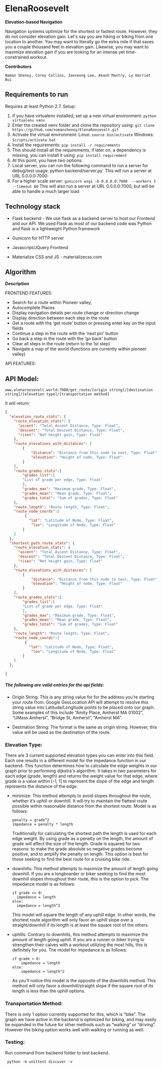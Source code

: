 # ElenaRoosevelt
**Elevation-based Navigation**

Navigation systems optimize for the shortest or fastest route. However, they do not consider elevation gain.
Let's say you are hiking or biking from one location to another. You may want to literally go the extra mile if that saves you a couple thousand feet in elevation gain. Likewise, you may want to maximize elevation gain if you are looking for an intense yet time-constrained workout.

**Contributors**
```
Naman Shenoy, Corey Collins, Jaeseong Lee, Akash Mantry, Ly Harriet Bui
```
## Requirements to run
Requires at least Python 2.7.
Setup:
1. If you have virtualenv installed, set up a new virtual environment:
  `python virtualenv venv`
2. Enter the created venv folder and clone the repository using:
  `git clone https://github.com/namanshenoy/ElenaRoosevelt.git`
3. Activate the virtual environment:
  Linux: `source bin/activate`
  Windows: `Scripts/activate.bat`
4. Install the requirements:
  `pip install -r requirements`
5. This should install all the requirements, if later on, a dependency is missing, you can install it using:
  `pip install requirement`
6. At this point, you have two options:
  1. Local server, you can run the following command to run a server for debug/test usage:
    python backend/server.py`
    This will run a server at URL 0.0.0.0:7000:
  2. For a higher scale server:
    `gunicorn wsgi -b 0.0.0.0:7000  --workers 3 --timeout 60`
    This will also run a server at URL 0.0.0.0:7000, but will be able to handle a much larger load


## Technology stack
* Flask backend - We use flask as a backend server to host our Frontend and our API. We used Flask as most of our backend code was Python and flask is a lightweight Python framework

* Gunicorn for HTTP server
* Javascript/JQuery Frontend
* Materialize CSS and JS - materializecss.com



## Algorithm
**Description**

FRONTEND FEATURES:
* Search for a route within Pioneer valley,
* Autocomplete Places
* Display navigation details per route change or direction change
* Display direction between each step in the route
* Get a route with the ‘get route’ button or pressing enter key on the input fields
* Continue a step in the route with the ‘next pin’ button
* Go back a step in the route with the ‘go back’ button
* Clear all steps in the route (return to the 1st step)
* Navigate a map of the world (functions are currently within pioneer valley)




API FEATURES:



## API Model:
```
www.elenaroosevelt.world:7000/get_route/[origin string]/[destination string]/[elevation type]/[transportation method]
```

It will return:
```json
{
  "elevation_route_stats": {
    "route_elevation_stats": {
      "ascent": "Total Ascent Distance, Type: Float",
      "descent": "Total Descent Distance, Type: Float",
      "rises": "Net height gain, Type: Float"
    },
    "route_elevations_with_distances": [
        {
            "distance": "Distance from this node to next, Type: Float",
            "elevation": "Height of node, Type: Float"
        }
    ],
    "route_grades_stats":{
        "grades_list":[
        "List of grade per edge, Type: Float"
        ],
        "grades_max": "Maximum grade, Type: Float",
        "grades_mean": "Mean grade, Type: Float",
        "grades_total": "Sum of grades, Type: Float"
    },
    "route_length": "Route length, Type: Float",
    "route_node_coords":[
         {
           "lat": "Latitude of Node, Type: Float",
            "lon": "Longitude of Node, Type: Float"
        }
    ]
  },
  "shortest_path_route_stats": {
    "route_elevation_stats": {
      "ascent": "Total Ascent Distance, Type: Float",
      "descent": "Total Descent Distance, Type: Float",
      "rises": "Net height gain, Type: Float"
    },
    "route_elevations_with_distances": [
        {
            "distance": "Distance from this node to next, Type: Float",
            "elevation": "Height of node, Type: Float"
        }
    ],
    "route_grades_stats":{
        "grades_list":[
        "List of grade per edge, Type: Float"
        ],
        "grades_max": "Maximum grade, Type: Float",
        "grades_mean": "Mean grade, Type: Float",
        "grades_total": "Sum of grades, Type: Float"
    },
    "route_length": "Route length, Type: Float",
    "route_node_coords":[
         {
           "lat": "Latitude of Node, Type: Float",
            "lon": "Longitude of Node, Type: Float"
        }
    ]
  },

}
```


##### The following are valid entries for the api fields:

* Origin String: This is any string value for for the address you’re starting your route from. Google GeoLocation API will attempt to resolve this string value into Latitude/Longitude points to be placed onto our graph. Some examples of this include “Amity Place, Amherst MA 01002”, “UMass Amherst”, “Bridge St, Amherst”, “Amherst MA”.

* Destination String: The format is the same as origin string. However, this value will be used as the destination of the route.

### Elevation Type:
There are 3 current supported elevation types you can enter into this field. Each one results in a different model for the impedance function in our backend. This function determines how to calculate the edge weights in our graph prior to performing dijkstra's algorithm. It takes in two parameters for each edge (grade, length) and returns the weight value for that edge, where grade is a value within [-1, 1] to represent the slope of the edge and length represents the distance of the edge.


* minimize: This method attempts to avoid slopes throughout the route, whether it’s uphill or   downhill. It will try to maintain the flattest route possible within reasonable distance     from the shortest route. Model is as follows:
  ```
  penalty = grade^2
  impedance = penalty * length
  ```
  Traditionally for calculating the shortest path the length is used for each edge weight. By using grade as a penalty on the length, the amount of grade will affect the size of the length. Grade is squared for two reasons: to make the grade absolute so negative grades become positive, and to amplify the penalty on length.
  This option is best for those seeking to find the best route for a cruising bike ride.
* downhills: This method attempts to maximize the amount of length going downhill. If you are a longboarder or biker seeking to find the most downhill slopes throughout their route, this is the option to pick. The impedance model is as follows:
  ```
  if grade <= 0:
  	impedance = length
  else:
  	impedance = length^2
  ```
  This model will square the length of any uphill edge. In other words, the shortest route algorithm will only favor an uphill slope over a straight/downhill if its length is at least the square root of the others.

*  uphills: Contrary to downhills, this method attempts to maximize the amount of length going uphill. If you are a runner or biker trying to strengthen their calves with a workout utilizing the most hills, this is definitely for you. The model for impedance is as follows:
    ```
    if grade > 0:
        impedance = length
    else:
        impedance = length^2
    ```
    As you’ll notice this model is the opposite of the downhills method. This method will only favor a downhill/straight slope if the square root of its length is less than the uphill options.


### Transportation Method:
There is only 1 option currently supported for this, which is “bike”. The graph we have active in the backend is optimized for biking, and may easily be expanded in the future for other methods such as “walking” or “driving”. However the biking option works well with walking or running as well.


### Testing:
Run command from backend folder to test backend.
```
 python -m unittest discover -v
```
